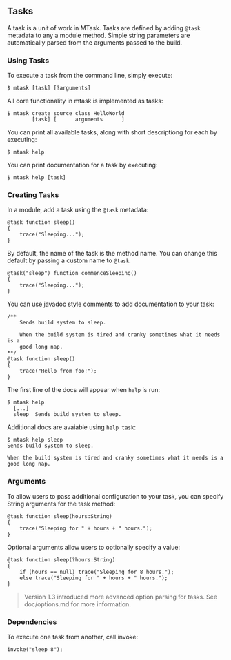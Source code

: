 ## Tasks

A task is a unit of work in MTask. Tasks are defined by adding `@task` 
metadata to any a module method. Simple string parameters are automatically 
parsed from the arguments passed to the build.

### Using Tasks

To execute a task from the command line, simply execute:

	$ mtask [task] [?arguments]

All core functionality in mtask is implemented as tasks:

	$ mtask create source class HelloWorld
	        [task] [      arguments      ]

You can print all available tasks, along with short descriptiong for each by
executing:

	$ mtask help

You can print documentation for a task by executing:

	$ mtask help [task]


### Creating Tasks

In a module, add a task using the `@task` metadata:

	@task function sleep()
	{
		trace("Sleeping...");
	}

By default, the name of the task is the method name. You can change this 
default by passing a custom name to `@task`

	@task("sleep") function commenceSleeping()
	{
		trace("Sleeping...");
	}

You can use javadoc style comments to add documentation to your task:
	
	/**
		Sends build system to sleep.

		When the build system is tired and cranky sometimes what it needs is a 
		good long nap.
	**/
	@task function sleep()
	{
		trace("Hello from foo!");
	}

The first line of the docs will appear when `help` is run:
	
	$ mtask help
	  [...]
	  sleep  Sends build system to sleep.

Additional docs are avaiable using `help task`:

	$ mtask help sleep
	Sends build system to sleep.

	When the build system is tired and cranky sometimes what it needs is a 
	good long nap.

### Arguments

To allow users to pass additional configuration to your task, you can specify 
String arguments for the task method:

	@task function sleep(hours:String)
	{
		trace("Sleeping for " + hours + " hours.");
	}

Optional arguments allow users to optionally specify a value:

	@task function sleep(?hours:String)
	{
		if (hours == null) trace("Sleeping for 8 hours.");
		else trace("Sleeping for " + hours + " hours.");
	}

> Version 1.3 introduced more advanced option parsing for tasks. See 
> doc/options.md for more information.

### Dependencies

To execute one task from another, call invoke:

	invoke("sleep 8");

